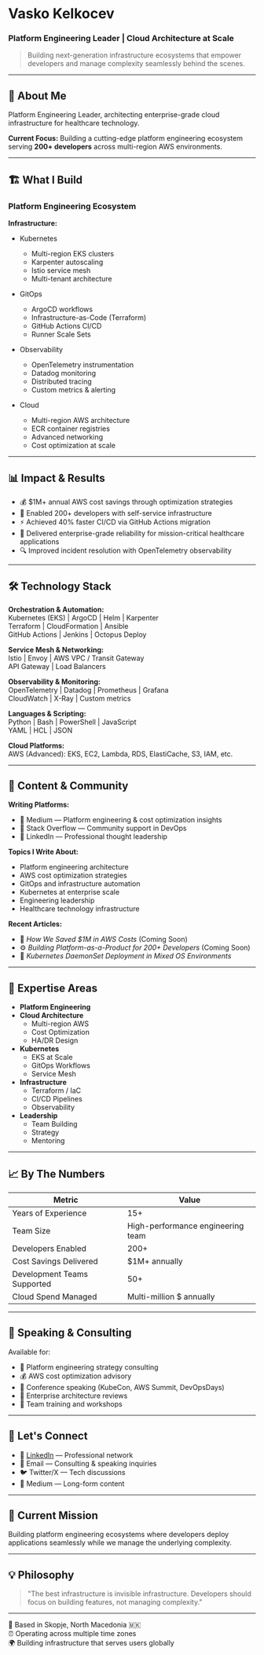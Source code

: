 # Vasko Kelkocev  
### Platform Engineering Leader | Cloud Architecture at Scale  

> Building next-generation infrastructure ecosystems that empower developers and manage complexity seamlessly behind the scenes.

---

## 👋 About Me  

Platform Engineering Leader, architecting enterprise-grade cloud infrastructure for healthcare technology.  

**Current Focus:** Building a cutting-edge platform engineering ecosystem serving **200+ developers** across multi-region AWS environments.

---

## 🏗️ What I Build  

### Platform Engineering Ecosystem  

**Infrastructure:**  
- Kubernetes  
  - Multi-region EKS clusters  
  - Karpenter autoscaling  
  - Istio service mesh  
  - Multi-tenant architecture  

- GitOps  
  - ArgoCD workflows  
  - Infrastructure-as-Code (Terraform)  
  - GitHub Actions CI/CD  
  - Runner Scale Sets  

- Observability  
  - OpenTelemetry instrumentation  
  - Datadog monitoring  
  - Distributed tracing  
  - Custom metrics & alerting  

- Cloud  
  - Multi-region AWS architecture  
  - ECR container registries  
  - Advanced networking  
  - Cost optimization at scale  

---

## 📊 Impact & Results  

- 💰 $1M+ annual AWS cost savings through optimization strategies  
- 👥 Enabled 200+ developers with self-service infrastructure  
- ⚡ Achieved 40% faster CI/CD via GitHub Actions migration  
- 🎯 Delivered enterprise-grade reliability for mission-critical healthcare applications  
- 🔍 Improved incident resolution with OpenTelemetry observability  

---

## 🛠️ Technology Stack  

**Orchestration & Automation:**  
Kubernetes (EKS) | ArgoCD | Helm | Karpenter  
Terraform | CloudFormation | Ansible  
GitHub Actions | Jenkins | Octopus Deploy  

**Service Mesh & Networking:**  
Istio | Envoy | AWS VPC / Transit Gateway  
API Gateway | Load Balancers  

**Observability & Monitoring:**  
OpenTelemetry | Datadog | Prometheus | Grafana  
CloudWatch | X-Ray | Custom metrics  

**Languages & Scripting:**  
Python | Bash | PowerShell | JavaScript  
YAML | HCL | JSON  

**Cloud Platforms:**  
AWS (Advanced): EKS, EC2, Lambda, RDS, ElastiCache, S3, IAM, etc.

---

## 📝 Content & Community  

**Writing Platforms:**  
- 📰 Medium — Platform engineering & cost optimization insights  
- 💬 Stack Overflow — Community support in DevOps  
- 💼 LinkedIn — Professional thought leadership  

**Topics I Write About:**  
- Platform engineering architecture  
- AWS cost optimization strategies  
- GitOps and infrastructure automation  
- Kubernetes at enterprise scale  
- Engineering leadership  
- Healthcare technology infrastructure  

**Recent Articles:**  
- 🚀 *How We Saved $1M in AWS Costs* (Coming Soon)  
- ⚙️ *Building Platform-as-a-Product for 200+ Developers* (Coming Soon)  
- 🎯 *Kubernetes DaemonSet Deployment in Mixed OS Environments*  

---

## 🎯 Expertise Areas  

- **Platform Engineering**  
- **Cloud Architecture**  
  - Multi-region AWS  
  - Cost Optimization  
  - HA/DR Design  
- **Kubernetes**  
  - EKS at Scale  
  - GitOps Workflows  
  - Service Mesh  
- **Infrastructure**  
  - Terraform / IaC  
  - CI/CD Pipelines  
  - Observability  
- **Leadership**  
  - Team Building  
  - Strategy  
  - Mentoring  

---

## 📈 By The Numbers  

| Metric                   | Value                        |
|--------------------------|------------------------------|
| Years of Experience      | 15+                          |
| Team Size                | High-performance engineering team |
| Developers Enabled       | 200+                         |
| Cost Savings Delivered   | $1M+ annually                |
| Development Teams Supported | 50+                        |
| Cloud Spend Managed      | Multi-million $ annually     |

---

## 🎤 Speaking & Consulting  

Available for:  
- 🎯 Platform engineering strategy consulting  
- 💰 AWS cost optimization advisory  
- 🎤 Conference speaking (KubeCon, AWS Summit, DevOpsDays)  
- 🏢 Enterprise architecture reviews  
- 👥 Team training and workshops  

---

## 🤝 Let's Connect  

- 💼 [LinkedIn](https://www.linkedin.com/in/vasko-k-89982319) — Professional network  
- 📧 Email — Consulting & speaking inquiries  
- 🐦 Twitter/X — Tech discussions  
- 📝 Medium — Long-form content  

---

## 🌟 Current Mission  

Building platform engineering ecosystems where developers deploy applications seamlessly while we manage the underlying complexity.  

---

## 💡 Philosophy  

> "The best infrastructure is invisible infrastructure. Developers should focus on building features, not managing complexity."

---

📍 Based in Skopje, North Macedonia 🇲🇰  
⏰ Operating across multiple time zones  
🌍 Building infrastructure that serves users globally  
